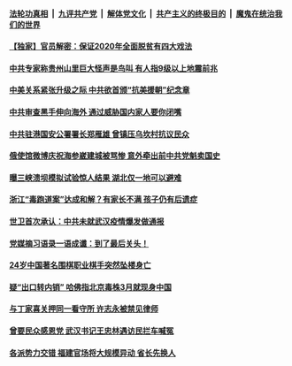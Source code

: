 ####  [法轮功真相](../../../../basic/blob/master/README.md?t=07040602) &nbsp;|&nbsp; [九评共产党](../../../../9ping.md/blob/master/README.md?t=07040602) &nbsp;|&nbsp; [解体党文化](../../../../jtdwh.md/blob/master/README.md?t=07040602)  &nbsp;|&nbsp; [共产主义的终极目的](../../../../gczydzjmd.md/blob/master/README.md?t=07040602) &nbsp;|&nbsp; [魔鬼在统治我们的世界](../../../../mgztzwmdsj.md/blob/master/README.md?t=07040602) 

#### [【独家】官员解密：保证2020年全面脱贫有四大戏法](../pages/soh5/397045.md?t=07040602) 
#### [中共专家称贵州山里巨大怪声是鸟叫 有人指9级以上地震前兆](../pages/soh5/397003.md?t=07040602) 
#### [中美关系紧张升级之际 中共欲首颁“抗美援朝”纪念章](../pages/soh5/396979.md?t=07040602) 
#### [中共审查黑手伸向海外 通过威胁国内家人要你闭嘴](../pages/soh5/396919.md?t=07040602) 
#### [中共驻港国安公署署长郑雁雄 曾镇压乌坎村抗议民众](../pages/soh5/396958.md?t=07040602) 
#### [俄使馆微博庆祝海参崴建城被骂惨 意外牵出前中共党魁卖国史](../pages/soh5/396874.md?t=07040602) 
#### [曝三峡溃坝模拟试验惊人结果 湖北仅一地可以避难](../pages/soh5/396883.md?t=07040602) 
#### [ 浙江“毒跑道案”达成和解？有家长不满  孩子仍有后遗症](../pages/soh5/396859.md?t=07040602) 
#### [世卫首次承认：中共未就武汉疫情爆发做通报](../pages/soh5/396805.md?t=07040602) 
#### [党媒摘习语录一语成谶：到了最后关头！](../pages/soh5/396856.md?t=07040602) 
#### [24岁中国著名围棋职业棋手突然坠楼身亡](../pages/soh5/396820.md?t=07040602) 
#### [疑“出口转内销” 哈佛指北京毒株3月就现身中国](../pages/soh5/396793.md?t=07040602) 
#### [与丁家喜关押同一看守所 许志永被禁见律师 ](../pages/soh5/396754.md?t=07040602) 
#### [曾要民众感恩党 武汉书记王忠林遇访民拦车喊冤](../pages/soh5/396772.md?t=07040602) 
#### [各派势力交错 福建官场将大规模异动 省长先换人](../pages/soh5/396751.md?t=07040602) 
